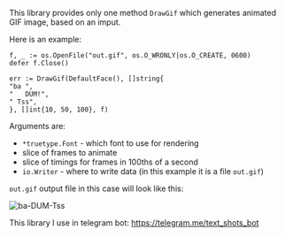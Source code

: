 This library provides only one method `DrawGif` which generates animated GIF image, based on an imput.

Here is an example:
```
f, _ := os.OpenFile("out.gif", os.O_WRONLY|os.O_CREATE, 0600)
defer f.Close()

err := DrawGif(DefaultFace(), []string{
"ba ",
"   DUM!",
" Tss",
}, []int{10, 50, 100}, f)
```
Arguments are:
- `*truetype.Font` - which font to use for rendering
- slice of frames to animate
- slice of timings for frames in 100ths of a second
- `io.Writer` - where to write data (in this example it is a file `out.gif`)

`out.gif` output file in this case will look like this:

![ba-DUM-Tss](https://media.giphy.com/media/eIrsVaZIYHaeX1czoh/giphy.gif)


This library I use in telegram bot: https://telegram.me/text_shots_bot

